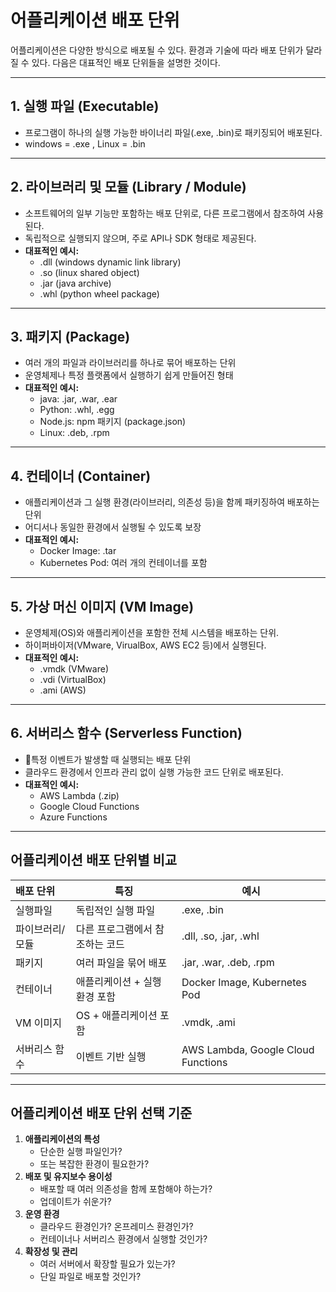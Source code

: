 # 어플리케이션 배포 단위
어플리케이션은 다양한 방식으로 배포될 수 있다.
환경과 기술에 따라 배포 단위가 달라질 수 있다.
다음은 대표적인 배포 단위들을 설명한 것이다.

---
## 1. 실행 파일 (Executable)
- 프로그램이 하나의 실행 가능한 바이너리 파일(.exe, .bin)로 패키징되어 배포된다.
- windows = .exe , Linux = .bin
---
## 2. 라이브러리 및 모듈 (Library / Module)
- 소프트웨어의 일부 기능만 포함하는 배포 단위로, 다른 프로그램에서 참조하여 사용된다.
- 독립적으로 실행되지 않으며, 주로 API나 SDK 형태로 제공된다.
- **대표적인 예시:**
    - .dll (windows dynamic link library)
    - .so (linux shared object)
    - .jar (java archive)
    - .whl (python wheel package)
---
## 3. 패키지 (Package)
- 여러 개의 파일과 라이브러리를 하나로 묶어 배포하는 단위
- 운영체제나 특정 플랫폼에서 실행하기 쉽게 만들어진 형태
- **대표적인 예시:**
    - java: .jar, .war, .ear
    - Python: .whl, .egg
    - Node.js: npm 패키지 (package.json)
    - Linux: .deb, .rpm
---
## 4. 컨테이너 (Container)
- 애플리케이션과 그 실행 환경(라이브러리, 의존성 등)을 함께 패키징하여 배포하는 단위
- 어디서나 동일한 환경에서 실행될 수 있도록 보장
- **대표적인 예시:**
    - Docker Image: .tar
    - Kubernetes Pod: 여러 개의 컨테이너를 포함
---
## 5. 가상 머신 이미지 (VM Image)
- 운영체제(OS)와 애플리케이션을 포함한 전체 시스템을 배포하는 단위.
- 하이퍼바이저(VMware, VirualBox, AWS EC2 등)에서 실행된다.
- **대표적인 예시:**
    - .vmdk (VMware)
    - .vdi (VirtualBox)
    - .ami (AWS)
---
## 6. 서버리스 함수 (Serverless Function)
- 특정 이벤트가 발생할 때 실행되는 배포 단위
- 클라우드 환경에서 인프라 관리 없이 실행 가능한 코드 단위로 배포된다.
- **대표적인 예시:**
    - AWS Lambda (.zip)
    - Google Cloud Functions
    - Azure Functions
---
## 어플리케이션 배포 단위별 비교
| 배포 단위    | 특징                | 예시                                 |
| :------- | ----------------- | ---------------------------------- |
| 실행파일     | 독립적인 실행 파일        | .exe, .bin                         |
| 파이브러리/모듈 | 다른 프로그램에서 참조하는 코드 | .dll, .so, .jar, .whl              |
| 패키지      | 여러 파일을 묶어 배포      | .jar, .war, .deb, .rpm             |
| 컨테이너     | 애플리케이션 + 실행 환경 포함 | Docker Image, Kubernetes Pod       |
| VM 이미지   | OS + 애플리케이션 포함    | .vmdk, .ami                        |
| 서버리스 함수  | 이벤트 기반 실행         | AWS Lambda, Google Cloud Functions |

---
## 어플리케이션 배포 단위 선택 기준
1. **애플리케이션의 특성**
    - 단순한 실행 파일인가?
    - 또는 복잡한 환경이 필요한가?
2. **배포 및 유지보수 용이성**
    - 배포할 때 여러 의존성을 함께 포함해야 하는가?
    - 업데이트가 쉬운가?
3. **운영 환경**
    - 클라우드 환경인가? 온프레미스 환경인가?
    - 컨테이너나 서버리스 환경에서 실행할 것인가?
4. **확장성 및 관리**
    - 여러 서버에서 확장할 필요가 있는가?
    - 단일 파일로 배포할 것인가?